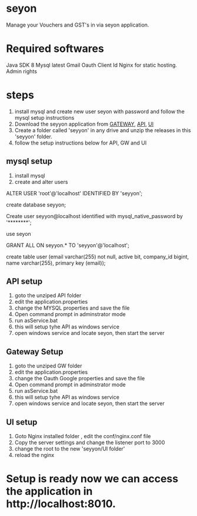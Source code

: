 # seyon
Manage your Vouchers and GST's in via seyon application.

# Required softwares
Java SDK 8
Mysql latest
Gmail Oauth Client Id
Nginx for static hosting.
Admin rights

# steps

1) install mysql and create new user seyon with password and follow the mysql setup instructions
2) Download the seyyon application from [GATEWAY](https://github.com/seyyonist/seyon-gw/releases), [API](https://github.com/seyyonist/seyon-api/releases), [UI](https://github.com/seyyonist/seyon-api/releases)
3) Create a folder called 'seyyon' in any drive and unzip the releases in this 'seyyon' folder.
4) follow the setup instructions below for API, GW and UI 

## mysql setup
1) install mysql
2) create and alter users 

ALTER USER 'root'@'localhost' IDENTIFIED BY 'seyyon';

create database seyyon;

Create user seyyon@localhost identified with mysql_native_password by '********';

use seyon

GRANT ALL ON seyyon.* TO 'seyyon'@'localhost';

create table user (email varchar(255) not null, active bit, company_id bigint, name varchar(255), primary key (email)); 

## API setup
1) goto the unziped API folder 
2) edit the application.properties 
3) change the MYSQL properties and save the file
4) Open command prompt in adminstrator mode 
5) run asService.bat
6) this will setup tyhe API as windows service
7) open windows service and locate seyon, then start the server
## Gateway Setup
1) goto the unziped GW folder 
2) edit the application.properties 
3) change the Oauth Google properties and save the file
4) Open command prompt in adminstrator mode 
5) run asService.bat
6) this will setup tyhe API as windows service
7) open windows service and locate seyon, then start the server

## UI setup
1) Goto Nginx installed folder , edit the conf/nginx.conf file
2) Copy the server settings and change the listener port to 3000
3) change the root to the new  'seyyon/UI folder'
4) reload the nginx 


# Setup is ready now we can access the application in http://localhost:8010.



